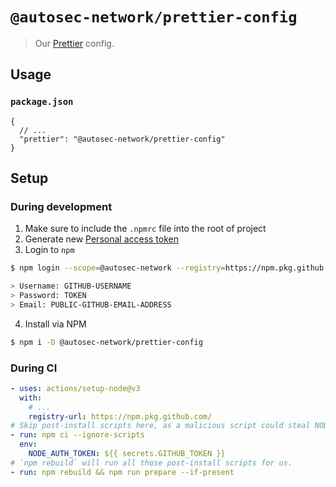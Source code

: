 # `@autosec-network/prettier-config`

> Our [Prettier](https://prettier.io) config.

## Usage

### `package.json`

```jsonc
{
  // ...
  "prettier": "@autosec-network/prettier-config"
}
```

## Setup

### During development

1. Make sure to include the `.npmrc` file into the root of project
2. Generate new [Personal access token](https://github.com/settings/tokens/new)
3. Login to `npm`

```bash
$ npm login --scope=@autosec-network --registry=https://npm.pkg.github.com

> Username: GITHUB-USERNAME
> Password: TOKEN
> Email: PUBLIC-GITHUB-EMAIL-ADDRESS
```

4. Install via NPM

```bash
$ npm i -D @autosec-network/prettier-config
```

### During CI

```yaml
- uses: actions/setup-node@v3
  with:
    # ...
	registry-url: https://npm.pkg.github.com/
# Skip post-install scripts here, as a malicious script could steal NODE_AUTH_TOKEN.
- run: npm ci --ignore-scripts
  env:
    NODE_AUTH_TOKEN: ${{ secrets.GITHUB_TOKEN }}
# `npm rebuild` will run all those post-install scripts for us.
- run: npm rebuild && npm run prepare --if-present
```
